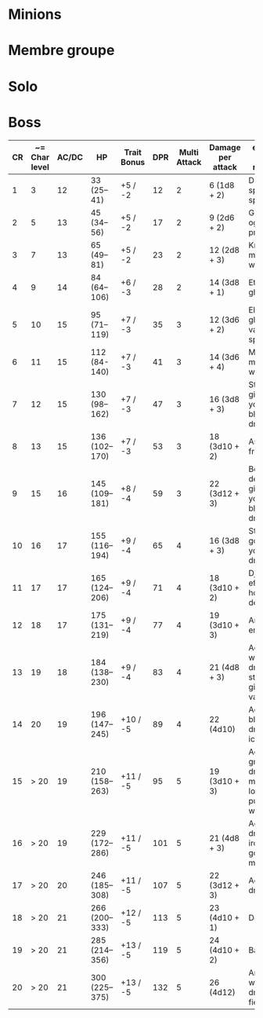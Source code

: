 # Minions

# Membre groupe

# Solo

# Boss


| CR  | ~= Char level | AC/DC | HP            | Trait Bonus | DPR | Multi Attack | Damage per attack | example 5e monster                          |     |
| --- | ------------- | ----- | ------------- | ----------- | --- | ------------ | ----------------- | ------------------------------------------- | --- |
| 1   | 3             | 12    | 33 (25–41)    | +5 / -2     | 12  | 2            | 6 (1d8 + 2)       | Dire wolf, specter, spy                     |     |
| 2   | 5             | 13    | 45 (34–56)    | +5 / -2     | 17  | 2            | 9 (2d6 + 2)       | Ghast, ogre, priest                         |     |
| 3   | 7             | 13    | 65 (49–81)    | +5 / -2     | 23  | 2            | 12 (2d8 + 3)      | Knight, mummy, werewolf                     |     |
| 4   | 9             | 14    | 84 (64–106)   | +6 / -3     | 28  | 2            | 14 (3d8 + 1)      | Ettin, ghost                                |     |
| 5   | 10            | 15    | 95 (71–119)   | +7 / -3     | 35  | 3            | 12 (3d6 + 2)      | Elemental, gladiator, vampire spawn         |     |
| 6   | 11            | 15    | 112 (84-140)  | +7 / -3     | 41  | 3            | 14 (3d6 + 4)      | Mage, medusa, wyvern                        |     |
| 7   | 12            | 15    | 130 (98–162)  | +7 / -3     | 47  | 3            | 16 (3d8 + 3)      | Stone giant, young black dragon             |     |
| 8   | 13            | 15    | 136 (102–170) | +7 / -3     | 53  | 3            | 18 (3d10 + 2)     | Assassin, frost giant                       |     |
| 9   | 15            | 16    | 145 (109–181) | +8 / -4     | 59  | 3            | 22 (3d12 + 3)     | Bone devil, fire giant, young blue dragon   |     |
| 10  | 16            | 17    | 155 (116–194) | +9 / -4     | 65  | 4            | 16 (3d8 + 3)      | Stone golem, young red dragon               |     |
| 11  | 17            | 17    | 165 (124–206) | +9 / -4     | 71  | 4            | 18 (3d10 + 2)     | Djinni, efreeti, horned devil               |     |
| 12  | 18            | 17    | 175 (131–219) | +9 / -4     | 77  | 4            | 19 (3d10 + 3)     | Archmage, erinyes                           |     |
| 13  | 19            | 18    | 184 (138–230) | +9 / -4     | 83  | 4            | 21 (4d8 + 3)      | Adult white dragon, storm giant, vampire    |     |
| 14  | 20            | 19    | 196 (147–245) | +10 / -5    | 89  | 4            | 22 (4d10)         | Adult black dragon, ice devil               |     |
| 15  | > 20          | 19    | 210 (158–263) | +11 / -5    | 95  | 5            | 19 (3d10 + 3)     | Adult green dragon, mummy lord, purple worm |     |
| 16  | > 20          | 19    | 229 (172–286) | +11 / -5    | 101 | 5            | 21 (4d8 + 3)      | Adult blue dragon, iron golem, marilith     |     |
| 17  | > 20          | 20    | 246 (185–308) | +11 / -5    | 107 | 5            | 22 (3d12 + 3)     | Adult red dragon                            |     |
| 18  | > 20          | 21    | 266 (200–333) | +12 / -5    | 113 | 5            | 23 (4d10 + 1)     | Demilich                                    |     |
| 19  | > 20          | 21    | 285 (214–356) | +13 / -5    | 119 | 5            | 24 (4d10 + 2)     | Balor                                       |     |
| 20  | > 20          | 21    | 300 (225–375) | +13 / -5    | 132 | 5            | 26 (4d12)         | Ancient white dragon, pit fiend             |     |


